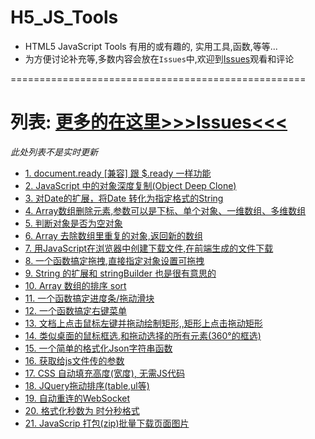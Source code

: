 # H5_JS_Tools
* HTML5 JavaScript Tools 有用的或有趣的, 实用工具,函数,等等...  
* 为方便讨论补充等,多数内容会放在`Issues`中,欢迎到[Issues](https://github.com/lzpong/JS_Tools/issues)观看和评论

===================================================  
# 列表: [更多的在这里>>>Issues<<<](https://github.com/lzpong/JS_Tools/issues)
*此处列表不是实时更新*
<ul>
<li><a href="https://github.com/lzpong/JS_Tools/issues/1">1. document.ready [兼容] 跟 $.ready 一样功能</a></li>
<li><a href="https://github.com/lzpong/JS_Tools/issues/2">2. JavaScript 中的对象深度复制(Object Deep Clone)</a></li>
<li><a href="https://github.com/lzpong/JS_Tools/issues/3">3. 对Date的扩展，将Date 转化为指定格式的String</a></li>
<li><a href="https://github.com/lzpong/JS_Tools/issues/4">4. Array数组删除元素,参数可以是下标、单个对象、一维数组、多维数组</a></li>
<li><a href="https://github.com/lzpong/JS_Tools/issues/5">5. 判断对象是否为空对象</a></li>
<li><a href="https://github.com/lzpong/JS_Tools/issues/6">6. Array 去除数组里重复的对象,返回新的数组</a></li>
<li><a href="https://github.com/lzpong/JS_Tools/issues/7">7. 用JavaScript在浏览器中创建下载文件,在前端生成的文件下载</a></li>
<li><a href="https://github.com/lzpong/JS_Tools/issues/7">8. 一个函数搞定拖拽,直接指定对象设置可拖拽</a></li>
<li><a href="https://github.com/lzpong/JS_Tools/issues/9">9. String 的扩展和 stringBuilder 也是很有意思的</a></li>
<li><a href="https://github.com/lzpong/JS_Tools/issues/10">10. Array 数组的排序 sort</a></li>
<li><a href="https://github.com/lzpong/JS_Tools/issues/11">11. 一个函数搞定进度条/拖动滑块</a></li>
<li><a href="https://github.com/lzpong/JS_Tools/issues/12">12. 一个函数搞定右键菜单</a></li>
<li><a href="https://github.com/lzpong/JS_Tools/issues/13">13. 文档上点击鼠标左键并拖动绘制矩形,,矩形上点击拖动矩形</a></li>
<li><a href="https://github.com/lzpong/JS_Tools/issues/14">14. 类似桌面的鼠标框选,和拖动选择的所有元素(360°的框选)</a></li>
<li><a href="https://github.com/lzpong/JS_Tools/issues/15">15. 一个简单的格式化Json字符串函数</a></li>
<li><a href="https://github.com/lzpong/JS_Tools/issues/16">16. 获取给js文件传的参数</a></li>
<li><a href="https://github.com/lzpong/JS_Tools/issues/17">17. CSS 自动填充高度(宽度), 无需JS代码</a></li>
<li><a href="https://github.com/lzpong/JS_Tools/issues/18">18. JQuery拖动排序(table,ul等)</a></li>
<li><a href="https://github.com/lzpong/JS_Tools/issues/19">19. 自动重连的WebSocket</a></li>
<li><a href="https://github.com/lzpong/JS_Tools/issues/20">20. 格式化秒数为 时分秒格式</a></li>
<li><a href="https://github.com/lzpong/JS_Tools/issues/21">21. JavaScrip 打包(zip)批量下载页面图片</a></li>
</ul>
